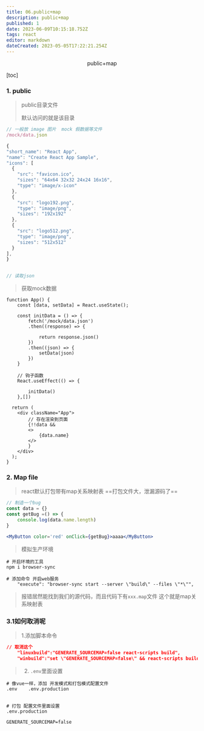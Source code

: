 ```yaml
---
title: 06.public+map
description: public+map
published: 1
date: 2023-06-09T10:15:18.752Z
tags: react
editor: markdown
dateCreated: 2023-05-05T17:22:21.254Z
---
```


<center>public+map</center>





[toc]





### 1. public

> public目录文件
>
> 默认访问的就是该目录

```jsx
// 一般放 image 图片  mock 假数据等文件
/mock/data.json

{
"short_name": "React App",
"name": "Create React App Sample",
"icons": [
  {
    "src": "favicon.ico",
    "sizes": "64x64 32x32 24x24 16x16",
    "type": "image/x-icon"
  },
  {
    "src": "logo192.png",
    "type": "image/png",
    "sizes": "192x192"
  },
  {
    "src": "logo512.png",
    "type": "image/png",
    "sizes": "512x512"
  }
],
}
  

// 读取json
```

> 获取mock数据

```tsx
function App() {
    const [data, setData] = React.useState();

    const initData = () => {
        fetch('/mock/data.json')
        .then((response) => {

            return response.json()
        })
        .then((json) => {
            setData(json)
        })
    }

    // 钩子函数
    React.useEffect(() => {

        initData()
    },[])

  return (
    <div className="App">
        // 存在渲染到页面
        {!!data && 
        <>
            {data.name}
        </>
        }
    </div>
  );
}
```



### 2. Map file

> react默认打包带有map关系映射表 ==打包文件大，泄漏源码了==

```jsx
// 制造一个bug
const data = {}
const getBug =() => {
    console.log(data.name.length)
}

<MyButton color='red' onClick={getBug}>aaaa</MyButton>
```

> 模拟生产环境

```shell
# 开启环境的工具
npm i browser-sync

# 添加命令 开启web服务
	"execute": "browser-sync start --server \"build\" --files \"*\"",
```

> 报错居然能找到我们的源代码，而且代码下有`xxx.map`文件 这个就是map关系映射表





### 3.1如何取消呢

> 1.添加脚本命令

```json
// 取消这个
    "linuxbuild":"GENERATE_SOURCEMAP=false react-scripts build",
    "winbuild":"set \"GENERATE_SOURCEMAP=false\" && react-scripts build",
```

> 2. `.env`里面设置

```shell
# 像vue一样，添加 开发模式和打包模式配置文件
.env    .env.production


# 打包 配置文件里面设置
.env.production

GENERATE_SOURCEMAP=false
```

